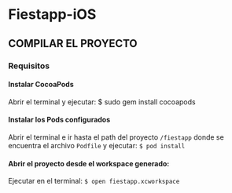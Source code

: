 # Fiestapp-iOS
## COMPILAR EL PROYECTO
### Requisitos
#### Instalar CocoaPods
Abrir el terminal y ejecutar: $ sudo gem install cocoapods
    
#### Instalar los Pods configurados
Abrir el terminal e ir hasta el path del proyecto `/fiestapp` donde se encuentra el archivo `Podfile` y ejecutar:
`$ pod install`
#### Abrir el proyecto desde el workspace generado:
Ejecutar en el terminal: 
`$ open fiestapp.xcworkspace`